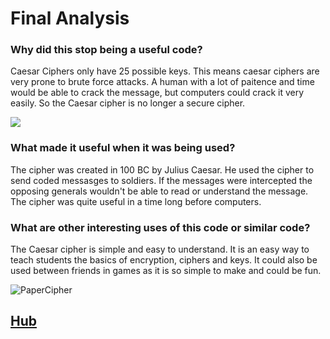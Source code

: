 # Final Analysis
### Why did this stop being a useful code?
Caesar Ciphers only have 25 possible keys. This means caesar ciphers are very prone to brute force attacks. A human with a lot of paitence and time would be 
able to crack the message, but computers could crack it very easily. So the Caesar cipher is no longer a secure cipher.

![](https://encrypted-tbn0.gstatic.com/images?q=tbn:ANd9GcQ4Dn8u-0ic8uABqyQJrs9ihjpf_VR_LNAzPqbBcmTByfOQzQuBecxo_0sZpxcrYWxpsj8:https://www.lepide.com/blog/wp-content/uploads/2019/03/What-is-a-Brute-Force-Attack-The-Complete-Guide.png&usqp=CAU)

### What made it useful when it was being used?
The cipher was created in 100 BC by Julius Caesar. He used the cipher to send coded messasges to soldiers. If the messages were intercepted the opposing generals 
wouldn't be able to read or understand the message. The cipher was quite useful in a time long before computers.
### What are other interesting uses of this code or similar code?
The Caesar cipher is simple and easy to understand. It is an easy way to teach students the basics of encryption, ciphers and keys. 
It could also be used between friends in games as it is so simple to make and could be fun.

![PaperCipher](https://encrypted-tbn0.gstatic.com/images?q=tbn:ANd9GcTAXYTs_uCCZEhRnwEjA_rRD2zUMQofeplPZPD-w_eCPH4PXD7K1qqe7hzw0M2TsVBvDBU:https://www.wikihow.com/images/thumb/a/a4/Make-a-Code-Wheel-Step-3.jpg/v4-460px-Make-a-Code-Wheel-Step-3.jpg.webp&usqp=CAU)

## [Hub](README.md)
